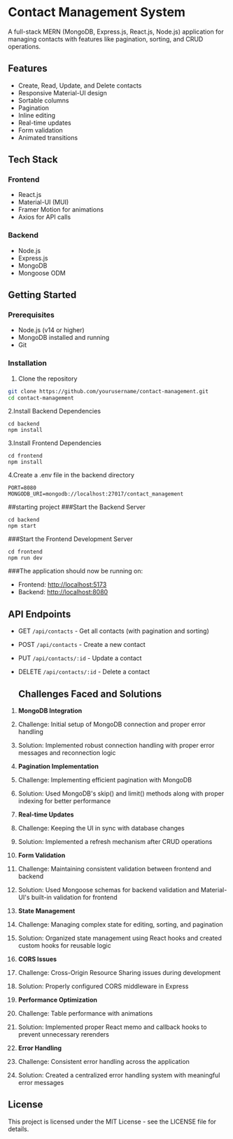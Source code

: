 # Contact Management System

A full-stack MERN (MongoDB, Express.js, React.js, Node.js) application for managing contacts with features like pagination, sorting, and CRUD operations.

## Features

- Create, Read, Update, and Delete contacts
- Responsive Material-UI design
- Sortable columns
- Pagination
- Inline editing
- Real-time updates
- Form validation
- Animated transitions

## Tech Stack

### Frontend
- React.js
- Material-UI (MUI)
- Framer Motion for animations
- Axios for API calls

### Backend
- Node.js
- Express.js
- MongoDB
- Mongoose ODM

## Getting Started

### Prerequisites
- Node.js (v14 or higher)
- MongoDB installed and running
- Git

### Installation

1. Clone the repository
```bash
git clone https://github.com/yourusername/contact-management.git
cd contact-management
```
2.Install Backend Dependencies
```
cd backend
npm install
```
3.Install Frontend Dependencies
```
cd frontend
npm install
```
4.Create a .env file in the backend directory
```
PORT=8080
MONGODB_URI=mongodb://localhost:27017/contact_management
```

##starting project
###Start the Backend Server
```
cd backend
npm start
```

###Start the Frontend Development Server
```
cd frontend
npm run dev
```

###The application should now be running on:

- Frontend: [http://localhost:5173](http://localhost:5173)
- Backend: [http://localhost:8080](http://localhost:8080)

## API Endpoints

- GET `/api/contacts` - Get all contacts (with pagination and sorting)
- POST `/api/contacts` - Create a new contact
- PUT `/api/contacts/:id` - Update a contact
- DELETE `/api/contacts/:id` - Delete a contact

  ## Challenges Faced and Solutions

1. **MongoDB Integration**

1. Challenge: Initial setup of MongoDB connection and proper error handling
2. Solution: Implemented robust connection handling with proper error messages and reconnection logic



2. **Pagination Implementation**

1. Challenge: Implementing efficient pagination with MongoDB
2. Solution: Used MongoDB's skip() and limit() methods along with proper indexing for better performance



3. **Real-time Updates**

1. Challenge: Keeping the UI in sync with database changes
2. Solution: Implemented a refresh mechanism after CRUD operations



4. **Form Validation**

1. Challenge: Maintaining consistent validation between frontend and backend
2. Solution: Used Mongoose schemas for backend validation and Material-UI's built-in validation for frontend



5. **State Management**

1. Challenge: Managing complex state for editing, sorting, and pagination
2. Solution: Organized state management using React hooks and created custom hooks for reusable logic



6. **CORS Issues**

1. Challenge: Cross-Origin Resource Sharing issues during development
2. Solution: Properly configured CORS middleware in Express



7. **Performance Optimization**

1. Challenge: Table performance with animations
2. Solution: Implemented proper React memo and callback hooks to prevent unnecessary rerenders



8. **Error Handling**

1. Challenge: Consistent error handling across the application
2. Solution: Created a centralized error handling system with meaningful error messages
## License

This project is licensed under the MIT License - see the LICENSE file for details.
